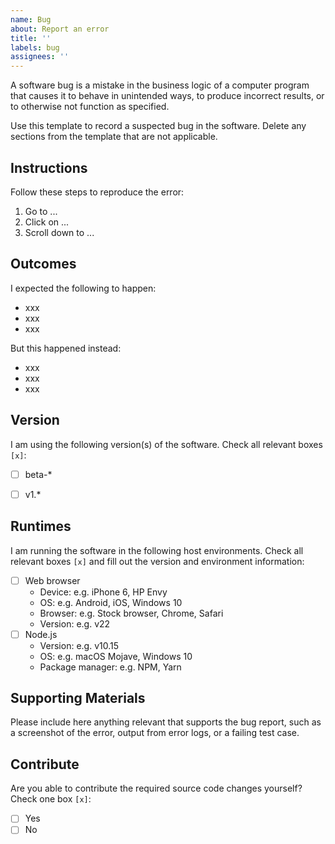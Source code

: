 ```yaml
---
name: Bug
about: Report an error
title: ''
labels: bug
assignees: ''
---
```


A software bug is a mistake in the business logic of a computer program that causes it to behave in unintended ways, to produce incorrect results, or to otherwise not function as specified.

Use this template to record a suspected bug in the software. Delete any sections from the template that are not applicable.


## Instructions
Follow these steps to reproduce the error:
1. Go to ...
2. Click on ...
3. Scroll down to ...


## Outcomes
I expected the following to happen:
- xxx
- xxx
- xxx

But this happened instead:
- xxx
- xxx
- xxx


## Version
I am using the following version(s) of the software. Check all relevant boxes `[x]`:
- [ ] beta-*
- [ ] v1.*


## Runtimes
I am running the software in the following host environments. Check all relevant boxes `[x]` and fill out the version and environment information:
- [ ] Web browser
    - Device: e.g. iPhone 6, HP Envy
    - OS: e.g. Android, iOS, Windows 10
    - Browser: e.g. Stock browser, Chrome, Safari
    - Version: e.g. v22
- [ ] Node.js
    - Version: e.g. v10.15
    - OS: e.g. macOS Mojave, Windows 10
    - Package manager: e.g. NPM, Yarn


## Supporting Materials
Please include here anything relevant that supports the bug report, such as a screenshot of the error, output from error logs, or a failing test case.


## Contribute
Are you able to contribute the required source code changes yourself? Check one box `[x]`:
- [ ] Yes
- [ ] No
